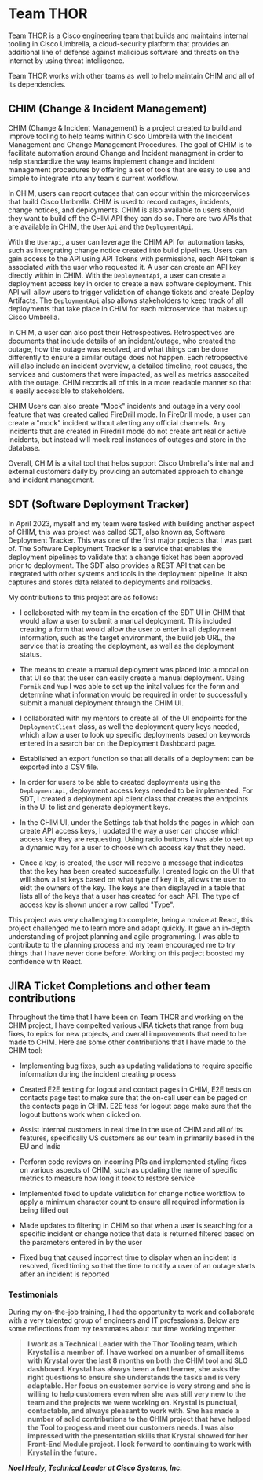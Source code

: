 # Team THOR 

Team THOR is a Cisco engineering team that builds and maintains internal tooling in Cisco Umbrella, a cloud-security platform that provides an additional line of defense against malicious software and threats on the internet by using threat intelligence.  

Team THOR works with other teams as well to help maintain CHIM and all of its dependencies.


## CHIM (Change & Incident Management)

CHIM (Change & Incident Management) is a project created to build and improve tooling to help teams within Cisco Umbrella with the Incident Management and Change Management Procedures. The goal of CHIM is to facilitate automation around Change and Incident managment in order to help standardize the way teams implement change and incident management procedures by offering a set of tools that are easy to use and simple to integrate into any team's current workflow. 

In CHIM, users can report outages that can occur within the microservices that build Cisco Umbrella. CHIM is used to record outages, incidents, change notices, and deployments. CHIM is also available to users should they want to build off the CHIM API they can do so. There are two APIs that are available in CHIM, the <code>UserApi</code> and the <code>DeploymentApi</code>. 

With the <code>UserApi</code>, a user can leverage the CHIM API for automation tasks, such as intergrating change notice created into build pipelines. Users can gain access to the API using API Tokens with permissions, each API token is associated with the user who requested it. A user can create an API key directly within in CHIM. With the <code>DeploymentApi</code>, a user can create a deployment access key in order to create a new software deployment. This API will allow users to trigger validation of change tickets and create Deploy Artifacts. The <code>DeploymentApi</code> also allows stakeholders to keep track of all deployments that take place in CHIM for each microservice that makes up Cisco Umbrella. 

In CHIM, a user can also post their Retrospectives. Retrospectives are documents that include details of an incident/outage, who created the outage, how the outage was resolved, and what things can be done differently to ensure a similar outage does not happen. Each retropsective will also include an incident overview, a detailed timeline, root causes, the services and customers that were impacted, as well as metrics assocaited with the outage. CHIM records all of this in a more readable manner so that is easily accessible to stakeholders. 

CHIM Users can also create "Mock" incidents and outage in a very cool feature that was created called FireDrill mode. In FireDrill mode, a user can create a "mock" incident without alerting any official channels. Any incidents that are created in Firedrill mode do not create ant real or active incidents, but instead will mock real instances of outages and store in the database. 

Overall, CHIM is a vital tool that helps support Cisco Umbrella's internal and external customers daily by providing an automated approach to change and incident management. 


## SDT (Software Deployment Tracker)

In April 2023, myself and my team were tasked with building another aspect of CHIM, this was project was called SDT, also known as, Software Deployment Tracker. This was one of the first major projects that I was part of. The Software Deployment Tracker is a service that enables the deployment pipelines to validate that a change ticket has been approved prior to deployment. The SDT also provides a REST API that can be integrated with other systems and tools in the deployment pipeline. It also captures and stores data related to deployments and rollbacks. 

My contributions to this project are as follows:

- I collaborated with my team in the creation of the SDT UI in CHIM that would allow a user to submit a manual deployment. This included creating a form that would allow the user to enter in all deployment information, such as the target environment, the build job URL, the service that is creating the deployment, as well as the deployment status. 

- The means to create a manual deployment was placed into a modal on that UI so that the user can easily create a manual deployment. Using <code>Formik</code> and <code>Yup</code> I was able to set up the inital values for the form and determine what information would be required in order to successfully submit a manual deployment through the CHIM UI. 

- I collaborated with my mentors to create all of the UI endpoints for the <code>DeploymentClient</code> class, as well the deployment query keys needed, which allow a user to look up specific deployments based on keywords entered in a search bar on the Deployment Dashboard page.

-  Established an export function so that all details of a deployment can be exported into a CSV file. 

- In order for users to be able to created deployments using the <code>DeploymentApi</code>, deployment access keys needed to be implemented. For SDT, I created a deployment api client class that creates the endpoints in the UI to list and generate deployment keys. 

- In the CHIM UI, under the Settings tab that holds the pages in which can create API access keys, I updated the way a user can choose which access key they are requesting. Using radio buttons I was able to set up a dynamic way for a user to choose which access key that they need. 

- Once a key, is created, the user will receive a message that indicates that the key has been created successfully. I created logic on the UI that will show a list keys based on what type of key it is, allows the user to eidt the owners of the key. The keys are then displayed in a table that lists all of the keys that a user has created for each API. The type of access key is shown under a row called "Type".

This project was very challenging to complete, being a novice at React, this project challenged me to learn more and adapt quickly. It gave an in-depth understanding of project planning and agile programming. I was able to contribute to the planning process and my team encouraged me to try things that I have never done before. Working on this project boosted my confidence with React. 

## JIRA Ticket Completions and other team contributions

Throughout the time that I have been on Team THOR and working on the CHIM project, I have compelted various JIRA tickets that range from bug fixes, to epics for new projects, and overall improvements that need to be made to CHIM. Here are some other contributions that I have made to the CHIM tool: 


- Implementing bug fixes, such as updating validations to require specific information during the incident creating process

- Created E2E testing for logout and contact pages in CHIM, E2E tests on contacts page test to make sure that the on-call user can be paged on the contacts page in CHIM. E2E tess for logout page make sure that the logout buttons work when clicked on. 

- Assist internal customers in real time in the use of CHIM and all of its features, specifically US customers as our team in primarily based in the EU and India

- Perform code reviews on incoming PRs and implemented styling fixes on various aspects of CHIM, such as updating the name of specific metrics to measure how long it took to restore service 

- Implemented fixed to update validation for change notice workflow to apply a minimum character count to ensure all required information is being filled out 

- Made updates to filtering in CHIM so that when a user is searching for a specific incident or change notice that data is returned filtered based on the parameters entered in by the user 

- Fixed bug that caused incorrect time to display when an incident is resolved, fixed timing so that the time to notify a user of an outage starts after an incident is reported 

### Testimonials

During my on-the-job training, I had the opportunity to work and collaborate with a very talented group of engineers and IT professionals. Below are some reflections from my teammates about our time working together. 
<br>

> <p><b>I work as a Technical Leader with the Thor Tooling team, which Krystal is a member of. I have worked on a number of small items with Krystal over the last 8 months on both the CHIM tool and SLO dashboard. Krystal has always been a fast learner, she asks the right questions to ensure she understands the tasks and is very adaptable. Her focus on customer service is very strong and she is willing to help customers even when she was still very new to the team and the projects we were working on. Krystal is punctual, contactable, and always pleasant to work with. She has made a number of solid contributions to the CHIM project that have helped the Tool to progess and meet our customers needs. I was also impressed with the presentation skills that Krystal showed for her Front-End Module project. I look forward to continuing to work with Krystal in the future. 
</b></p>
<b><i> Noel Healy, Technical Leader at Cisco Systems, Inc. </i></b>
